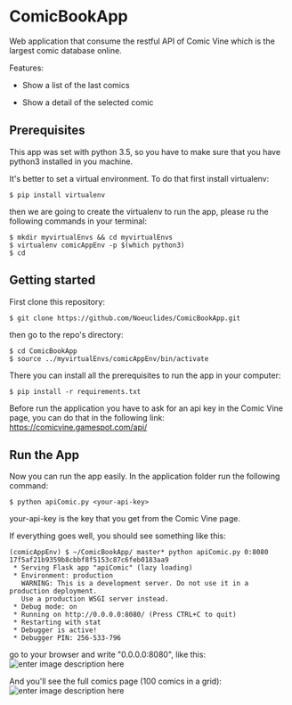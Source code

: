 # ComicBookApp

Web application that consume the restful API of Comic Vine which is the largest comic database online.

Features:
-   Show a list of the last comics
    
-   Show a detail of the selected comic

## Prerequisites
This app was set with python 3.5, so you have to make sure that you have python3 installed in you machine.

It's better to set a virtual environment. To do that first install virtualenv:

    $ pip install virtualenv
    
 then we are going to create the virtualenv to run the app, please ru the following commands in your terminal:
 
    $ mkdir myvirtualEnvs && cd myvirtualEnvs
    $ virtualenv comicAppEnv -p $(which python3)
    $ cd
    

## Getting started

First clone this repository:

    $ git clone https://github.com/Noeuclides/ComicBookApp.git

then go to the repo's directory:

    $ cd ComicBookApp
    $ source ../myvirtualEnvs/comicAppEnv/bin/activate    

There you can install all the prerequisites to run the app in your computer:

    $ pip install -r requirements.txt

Before run the application you have to ask for an api key in the Comic Vine page, you can do that in the following link:
https://comicvine.gamespot.com/api/ 

## Run the App

Now you can run the app easily. In the application folder run the following command:

    $ python apiComic.py <your-api-key>

your-api-key is the key that you get from the Comic Vine page.

If everything goes well, you should see something like this:

    (comicAppEnv) $ ~/ComicBookApp/ master* python apiComic.py 0:8080 17f5af21b9359b8cbbf8f5153c87c6feb0183aa9
     * Serving Flask app "apiComic" (lazy loading)
     * Environment: production
       WARNING: This is a development server. Do not use it in a production deployment.
       Use a production WSGI server instead.
     * Debug mode: on
     * Running on http://0.0.0.0:8080/ (Press CTRL+C to quit)
     * Restarting with stat
     * Debugger is active!
     * Debugger PIN: 256-533-796

go to your browser and write "0.0.0.0:8080", like this:
![enter image description here](https://i.imgur.com/C38ZhOC.png)

And you'll see the full comics page (100 comics in a grid):
![enter image description here](https://i.imgur.com/cqNVf3h.png)


